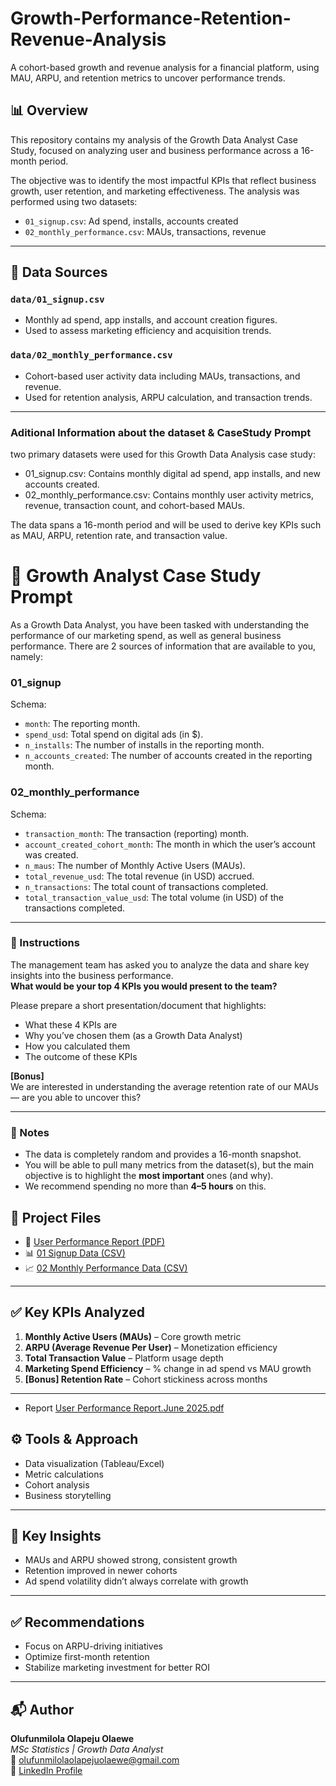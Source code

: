 # Growth-Performance-Retention-Revenue-Analysis

A cohort-based growth and revenue analysis for a financial platform, using MAU, ARPU, and retention metrics to uncover performance trends.

## 📊 Overview

This repository contains my analysis of the Growth Data Analyst Case Study, focused on analyzing user and business performance across a 16-month period.

The objective was to identify the most impactful KPIs that reflect business growth, user retention, and marketing effectiveness. The analysis was performed using two datasets:

- `01_signup.csv`: Ad spend, installs, accounts created
- `02_monthly_performance.csv`: MAUs, transactions, revenue

---

## 📂 Data Sources

### `data/01_signup.csv`

- Monthly ad spend, app installs, and account creation figures.
- Used to assess marketing efficiency and acquisition trends.

### `data/02_monthly_performance.csv`
- Cohort-based user activity data including MAUs, transactions, and revenue.
- Used for retention analysis, ARPU calculation, and transaction trends.

---
### Aditional Information about the dataset & CaseStudy Prompt
  two primary datasets were used for this Growth Data Analysis case study:

- 01_signup.csv: Contains monthly digital ad spend, app installs, and new accounts created.
- 02_monthly_performance.csv: Contains monthly user activity metrics, revenue, transaction count, and cohort-based MAUs.

The data spans a 16-month period and will be used to derive key KPIs such as MAU, ARPU, retention rate, and transaction value.
# 📄 Growth Analyst Case Study Prompt

As a Growth Data Analyst, you have been tasked with understanding the performance of our marketing spend, as well as general business performance. There are 2 sources of information that are available to you, namely:

### 01_signup
Schema:
- `month`: The reporting month.
- `spend_usd`: Total spend on digital ads (in $).
- `n_installs`: The number of installs in the reporting month.
- `n_accounts_created`: The number of accounts created in the reporting month.

### 02_monthly_performance
Schema:
- `transaction_month`: The transaction (reporting) month.
- `account_created_cohort_month`: The month in which the user’s account was created.
- `n_maus`: The number of Monthly Active Users (MAUs).
- `total_revenue_usd`: The total revenue (in USD) accrued.
- `n_transactions`: The total count of transactions completed.
- `total_transaction_value_usd`: The total volume (in USD) of the transactions completed.

---

### 📌 Instructions

The management team has asked you to analyze the data and share key insights into the business performance.  
**What would be your top 4 KPIs you would present to the team?**

Please prepare a short presentation/document that highlights:
- What these 4 KPIs are
- Why you’ve chosen them (as a Growth Data Analyst)
- How you calculated them
- The outcome of these KPIs

**[Bonus]**  
We are interested in understanding the average retention rate of our MAUs — are you able to uncover this?

---

### 📝 Notes
- The data is completely random and provides a 16-month snapshot.
- You will be able to pull many metrics from the dataset(s), but the main objective is to highlight the **most important** ones (and why).
- We recommend spending no more than **4–5 hours** on this.





## 📄 Project Files

- 📘 [User Performance Report (PDF)](./User_Performance_Report.pdf)
- 📊 [01 Signup Data (CSV)](./data/01_signup.csv)
- 📈 [02 Monthly Performance Data (CSV)](./data/02_monthly_performance.csv)

---

## ✅ Key KPIs Analyzed

1. **Monthly Active Users (MAUs)** – Core growth metric
2. **ARPU (Average Revenue Per User)** – Monetization efficiency
3. **Total Transaction Value** – Platform usage depth
4. **Marketing Spend Efficiency** – % change in ad spend vs MAU growth
5. **[Bonus] Retention Rate** – Cohort stickiness across months

---
- Report
  [User Performance Report.June 2025.pdf](https://github.com/user-attachments/files/20777984/User.Performance.Report.June.2025.pdf)

## ⚙️ Tools & Approach

- Data visualization (Tableau/Excel)
- Metric calculations
- Cohort analysis
- Business storytelling

---

## 📌 Key Insights

- MAUs and ARPU showed strong, consistent growth
- Retention improved in newer cohorts
- Ad spend volatility didn’t always correlate with growth

---

## ✅ Recommendations

- Focus on ARPU-driving initiatives
- Optimize first-month retention
- Stabilize marketing investment for better ROI

---

## 📬 Author

**Olufunmilola Olapeju Olaewe**  
_MSc Statistics | Growth Data Analyst_  
📧 olufunmilolaolapejuolaewe@gmail.com  
🔗 [LinkedIn Profile](https://www.linkedin.com/in/olufunmilolaolaewe/)
